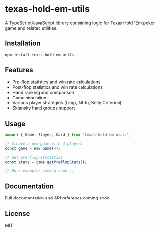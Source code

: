# texas-hold-em-utils

A TypeScript/JavaScript library containing logic for Texas Hold 'Em poker game and related utilities.

## Installation

```bash
npm install texas-hold-em-utils
```

## Features

- Pre-flop statistics and win rate calculations
- Post-flop statistics and win rate calculations
- Hand ranking and comparison
- Game simulation
- Various player strategies (Limp, All-In, Kelly Criterion)
- Sklansky hand groups support

## Usage

```typescript
import { Game, Player, Card } from 'texas-hold-em-utils';

// Create a new game with 4 players
const game = new Game(4);

// Get pre-flop statistics
const stats = game.getPreflopStats();

// More examples coming soon...
```

## Documentation

Full documentation and API reference coming soon.

## License

MIT
